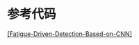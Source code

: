 # 参考代码
[[Fatigue-Driven-Detection-Based-on-CNN]](https://github.com/PengfeiM/Fatigue-Driven-Detection-Based-on-CNN)